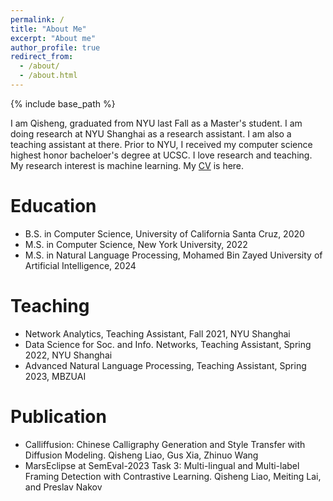 ```yaml
---
permalink: /
title: "About Me"
excerpt: "About me"
author_profile: true
redirect_from: 
  - /about/
  - /about.html
---
```


{% include base_path %}

I am Qisheng, graduated from NYU last Fall as a Master's student. I am doing research at NYU Shanghai as a research assistant.
I am also a teaching assistant at there. Prior to NYU, I received my computer science highest honor bacheloer's degree at UCSC.
I love research and teaching. My research interest is machine learning. 
My <a href="../files/resume_qisheng_liao_5_2.pdf" target="_blank">CV</a> is here.

Education
======
* B.S. in Computer Science, University of California Santa Cruz, 2020
* M.S. in Computer Science, New York University, 2022
* M.S. in Natural Language Processing, Mohamed Bin Zayed University of Artificial Intelligence, 2024

Teaching
======
* Network Analytics, Teaching Assistant, Fall 2021, NYU Shanghai
* Data Science for Soc. and Info. Networks, Teaching Assistant, Spring 2022, NYU Shanghai
* Advanced Natural Language Processing, Teaching Assistant, Spring 2023, MBZUAI

Publication
======
* Calliffusion: Chinese Calligraphy Generation and Style Transfer with Diffusion Modeling. Qisheng Liao, Gus Xia, Zhinuo Wang
* MarsEclipse at SemEval-2023 Task 3: Multi-lingual and Multi-label Framing Detection with Contrastive Learning. Qisheng Liao, Meiting Lai, and Preslav Nakov 



  
